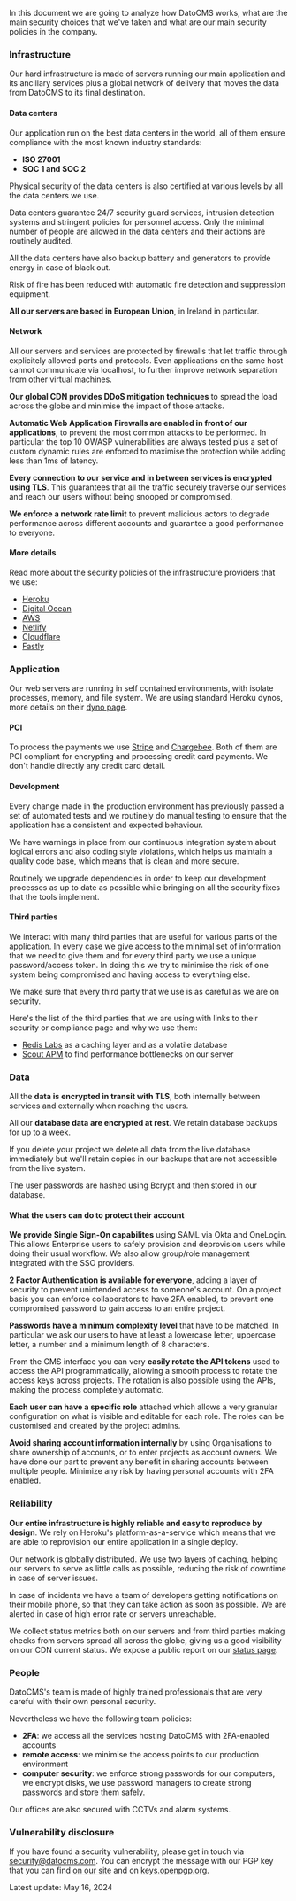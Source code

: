 In this document we are going to analyze how DatoCMS works, what are the main security choices that we've taken and what are our main security policies in the company.

### Infrastructure

Our hard infrastructure is made of servers running our main application and its ancillary services plus a global network of delivery that moves the data from DatoCMS to its final destination.

#### Data centers

Our application run on the best data centers in the world, all of them ensure compliance with the most known industry standards:

- **ISO 27001**
- **SOC 1 and SOC 2**

Physical security of the data centers is also certified at various levels by all the data centers we use.

Data centers guarantee 24/7 security guard services, intrusion detection systems and stringent policies for personnel access. Only the minimal number of people are allowed in the data centers and their actions are routinely audited.

All the data centers have also backup battery and generators to provide energy in case of black out.

Risk of fire has been reduced with automatic fire detection and suppression equipment.

**All our servers are based in European Union**, in Ireland in particular.

#### Network

All our servers and services are protected by firewalls that let traffic through explicitely allowed ports and protocols. Even applications on the same host cannot communicate via localhost, to further improve network separation from other virtual machines.

**Our global CDN provides DDoS mitigation techniques** to spread the load across the globe and minimise the impact of those attacks.

**Automatic Web Application Firewalls are enabled in front of our applications**, to prevent the most common attacks to be performed. In particular the top 10 OWASP vulnerabilities are always tested plus a set of custom dynamic rules are enforced to maximise the protection while adding less than 1ms of latency.

**Every connection to our service and in between services is encrypted using TLS**. This guarantees that all the traffic securely traverse our services and reach our users without being snooped or compromised.

**We enforce a network rate limit** to prevent malicious actors to degrade performance across different accounts and guarantee a good performance to everyone.

#### More details

Read more about the security policies of the infrastructure providers that we use:

- [Heroku](https://www.heroku.com/policy/security)
- [Digital Ocean](https://www.digitalocean.com/legal/)
- [AWS](https://aws.amazon.com/security/)
- [Netlify](https://www.netlify.com/security/)
- [Cloudflare](https://www.cloudflare.com/security/)
- [Fastly](https://docs.fastly.com/en/guides/security-program)

### Application

Our web servers are running in self contained environments, with isolate processes, memory, and file system. We are using standard Heroku dynos, more details on their [dyno page](https://devcenter.heroku.com/articles/dynos#isolation-and-security).

#### PCI

To process the payments we use [Stripe](https://stripe.com/docs/security/stripe) and [Chargebee](https://www.chargebee.com/security/). Both of them are PCI compliant for encrypting and processing credit card payments. We don't handle directly any credit card detail.

#### Development

Every change made in the production environment has previously passed a set of automated tests and we routinely do manual testing to ensure that the application has a consistent and expected behaviour.

We have warnings in place from our continuous integration system about logical errors and also coding style violations, which helps us maintain a quality code base, which means that is clean and more secure.

Routinely we upgrade dependencies in order to keep our development processes as up to date as possible while bringing on all the security fixes that the tools implement.

#### Third parties

We interact with many third parties that are useful for various parts of the application. In every case we give access to the minimal set of information that we need to give them and for every third party we use a unique password/access token. In doing this we try to minimise the risk of one system being compromised and having access to everything else.

We make sure that every third party that we use is as careful as we are on security.

Here's the list of the third parties that we are using with links to their security or compliance page and why we use them:

- [Redis Labs](https://redislabs.com/company/compliance-and-privacy/) as a caching layer and as a volatile database
- [Scout APM](https://docs.scoutapm.com/#security) to find performance bottlenecks on our server

### Data

All the **data is encrypted in transit with TLS**, both internally between services and externally when reaching the users.

All our **database data are encrypted at rest**. We retain database backups for up to a week.

If you delete your project we delete all data from the live database immediately but we'll retain copies in our backups that are not accessible from the live system.

The user passwords are hashed using Bcrypt and then stored in our database.

#### What the users can do to protect their account

**We provide Single Sign-On capabilites** using SAML via Okta and OneLogin. This allows Enterprise users to safely provision and deprovision users while doing their usual workflow. We also allow group/role management integrated with the SSO providers.

**2 Factor Authentication is available for everyone**, adding a layer of security to prevent unintended access to someone's account. On a project basis you can enforce collaborators to have 2FA enabled, to prevent one compromised password to gain access to an entire project.

**Passwords have a minimum complexity level** that have to be matched. In particular we ask our users to have at least a lowercase letter, uppercase letter, a number and a minimum length of 8 characters.

From the CMS interface you can very **easily rotate the API tokens** used to access the API programmatically, allowing a smooth process to rotate the access keys across projects. The rotation is also possible using the APIs, making the process completely automatic.

**Each user can have a specific role** attached which allows a very granular configuration on what is visible and editable for each role. The roles can be customised and created by the project admins.

**Avoid sharing account information internally** by using Organisations to share ownership of accounts, or to enter projects as account owners. We have done our part to prevent any benefit in sharing accounts between multiple people. Minimize any risk by having personal accounts with 2FA enabled.

### Reliability

**Our entire infrastructure is highly reliable and easy to reproduce by design**. We rely on Heroku's platform-as-a-service which means that we are able to reprovision our entire application in a single deploy.

Our network is globally distributed. We use two layers of caching, helping our servers to serve as little calls as possible, reducing the risk of downtime in case of server issues.

In case of incidents we have a team of developers getting notifications on their mobile phone, so that they can take action as soon as possible. We are alerted in case of high error rate or servers unreachable.

We collect status metrics both on our servers and from third parties making checks from servers spread all across the globe, giving us a good visibility on our CDN current status. We expose a public report on our [status page](https://status.datocms.com/).

### People

DatoCMS's team is made of highly trained professionals that are very careful with their own personal security.

Nevertheless we have the following team policies:

- **2FA**: we access all the services hosting DatoCMS with 2FA-enabled accounts
- **remote access**: we minimise the access points to our production environment
- **computer security**: we enforce strong passwords for our computers, we encrypt disks, we use password managers to create strong passwords and store them safely.

Our offices are also secured with CCTVs and alarm systems.

### Vulnerability disclosure

If you have found a security vulnerability, please get in touch via [security@datocms.com](mailto:security@datocms.com). You can encrypt the message with our PGP key that you can find [on our site](https://www.datocms.com/.well-known/DatoCMS_security_pub.asc) and on [keys.openpgp.org](https://keys.openpgp.org/search?q=3FBD73EFD6C5268A21C33FE27B94FBC69CD5C678).

Latest update: May 16, 2024
